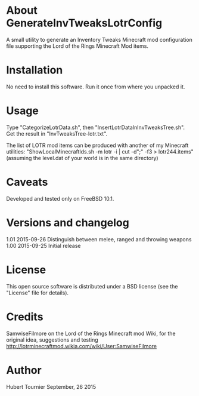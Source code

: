 About GenerateInvTweaksLotrConfig
=================================
A small utility to generate an Inventory Tweaks Minecraft mod configuration file supporting the Lord of the Rings Minecraft Mod items.


Installation
============
No need to install this software. Run it once from where you unpacked it.


Usage
=====
Type "CategorizeLotrData.sh", then "InsertLotrDataInInvTweaksTree.sh".
Get the result in "InvTweaksTree-lotr.txt".

The list of LOTR mod items can be produced with another of my Minecraft utilities:
"ShowLocalMinecraftIds.sh -m lotr -i | cut -d";" -f3 > lotr244.items" (assuming the level.dat of your world is in the same directory)


Caveats
=======
Developed and tested only on FreeBSD 10.1.


Versions and changelog
======================
1.01    2015-09-26      Distinguish between melee, ranged and throwing weapons
1.00    2015-09-25      Initial release


License
=======
This open source software is distributed under a BSD license (see the "License" file for details).


Credits
=======
SamwiseFilmore on the Lord of the Rings Minecraft mod Wiki, for the original idea, suggestions and testing
http://lotrminecraftmod.wikia.com/wiki/User:SamwiseFilmore


Author
======
Hubert Tournier
September, 26 2015
